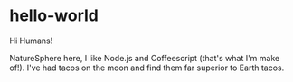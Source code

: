 # hello-world

Hi Humans!

NatureSphere here, I like Node.js and Coffeescript (that's what I'm make of!).
I've had tacos on the moon and find them far superior to Earth tacos.
